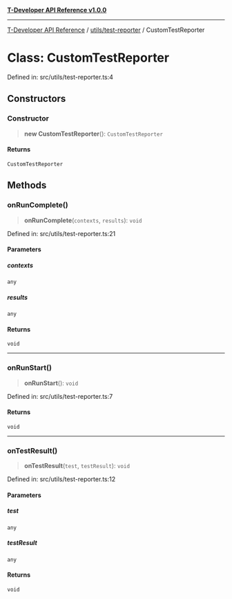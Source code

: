 [**T-Developer API Reference v1.0.0**](../../../README.md)

***

[T-Developer API Reference](../../../modules.md) / [utils/test-reporter](../README.md) / CustomTestReporter

# Class: CustomTestReporter

Defined in: src/utils/test-reporter.ts:4

## Constructors

### Constructor

> **new CustomTestReporter**(): `CustomTestReporter`

#### Returns

`CustomTestReporter`

## Methods

### onRunComplete()

> **onRunComplete**(`contexts`, `results`): `void`

Defined in: src/utils/test-reporter.ts:21

#### Parameters

##### contexts

`any`

##### results

`any`

#### Returns

`void`

***

### onRunStart()

> **onRunStart**(): `void`

Defined in: src/utils/test-reporter.ts:7

#### Returns

`void`

***

### onTestResult()

> **onTestResult**(`test`, `testResult`): `void`

Defined in: src/utils/test-reporter.ts:12

#### Parameters

##### test

`any`

##### testResult

`any`

#### Returns

`void`
